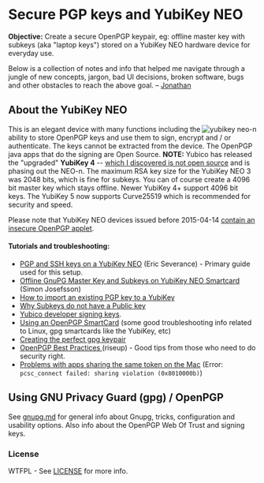 Secure PGP keys and YubiKey NEO
===============================

**Objective:** Create a secure OpenPGP keypair, eg: offline master key with subkeys (aka "laptop keys") stored on a YubiKey NEO hardware device for everyday use.

Below is a collection of notes and info that helped me navigate through a jungle of new concepts, jargon, bad UI decisions, broken software, bugs and other obstacles to reach the above goal. – [Jonathan](https://jonathancross.com)

## About the YubiKey NEO
<img align="right" src="images/yubikey-neo-n.jpg" alt="yubikey neo-n"> This is an elegant device with many functions including the ability to store OpenPGP keys and use them to sign, encrypt and / or authenticate.  The keys cannot be extracted from the device.  The OpenPGP java apps that do the signing are Open Source.  **NOTE:** Yubico has released the "upgraded" **YubiKey 4** -- [which I discovered is not open source](https://github.com/Yubico/ykneo-openpgp/issues/2#issuecomment-218436213) and is phasing out the NEO-n.  The maximum RSA key size for the YubiKey NEO 3 was 2048 bits, which is fine for subkeys.  You can of course create a 4096 bit master key which stays offline.  Newer YubiKey 4+ support 4096 bit keys.  The YubiKey 5 now supports Curve25519 which is recommended for security and speed.

Please note that YubiKey NEO devices issued before 2015-04-14 [contain an insecure OpenPGP applet](https://developers.yubico.com/ykneo-openpgp/SecurityAdvisory%202015-04-14.html).

#### Tutorials and troubleshooting:

* [PGP and SSH keys on a YubiKey NEO](https://www.esev.com/blog/post/2015-01-pgp-ssh-key-on-yubikey-neo/) (Eric Severance) - Primary guide used for this setup.
* [Offline GnuPG Master Key and Subkeys on YubiKey NEO Smartcard](http://blog.josefsson.org/2014/06/23/offline-gnupg-master-key-and-subkeys-on-yubikey-neo-smartcard/) (Simon Josefsson)
* [How to import an existing PGP key to a YubiKey](https://developers.yubico.com/PGP/Importing_keys.html)
* [Why Subkeys do not have a Public key](http://security.stackexchange.com/questions/84132/gpg-detaching-public-subkeys-why-cant-i-do-it)
* [Yubico developer signing keys](https://developers.yubico.com/Software_Projects/Software_Signing.html).
* [Using an OpenPGP SmartCard](http://www.narf.ssji.net/~shtrom/wiki/tips/openpgpsmartcard) (some good troubleshooting info related to Linux, gpg smartcards like the YubiKey, etc)
* [Creating the perfect gpg keypair](https://alexcabal.com/creating-the-perfect-gpg-keypair/)
* [OpenPGP Best Practices ](https://riseup.net/en/gpg-best-practices) (riseup) - Good tips from those who need to do security right.
* [Problems with apps sharing the same token on the Mac](https://gpgtools.tenderapp.com/discussions/problems/50028-macgpg2-scdaemon-pcsc-open-failed-sharing-violation-0x8010000b) (Error: `pcsc_connect failed: sharing violation (0x8010000b)`)

## Using GNU Privacy Guard (gpg) / OpenPGP

See [gnupg.md](https://github.com/jonathancross/jc-docs/blob/master/gnupg.md) for general info about Gnupg, tricks, configuration and usability options.  Also info about the OpenPGP Web Of Trust and signing keys.

### License

WTFPL - See [LICENSE](https://github.com/jonathancross/jc-docs/blob/master/LICENSE) for more info.
